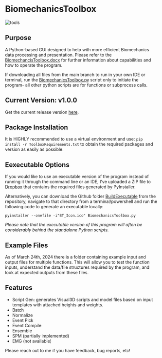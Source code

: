 # BiomechanicsToolbox

![tools](https://github.com/WaltMenke/BiomechanicsToolbox/assets/142276466/db4037b3-256a-45a1-a818-cdaae1543ac6)
## Purpose
A Python-based GUI designed to help with more efficient Biomechanics data processing and presentation.
Please refer to the [BiomechancisToolbox.docx](BiomechanicsToolbox.docx) for further information about capabilities and how to operate the program.

If downloading all files from the main branch to run in your own IDE or terminal, run the [BiomechanicsToolbox.py](BiomechanicsToolbox.py) script only to initiate the program- all other python scripts are for functions or subprocess calls.

## Current Version: v1.0.0
Get the current release version [here](https://github.com/WaltMenke/BiomechanicsToolbox/releases/tag/v1.0.0). 

## Package Installation
It is HIGHLY recommended to use a virtual environment and use:
`pip install -r ToolboxRequirements.txt` 
to obtain the required packages and version as easily as possible.

## Eexecutable Options
If you would like to use an executable version of the program instead of running it through the command line or an IDE, I've uploaded a ZIP file to [Dropbox](https://www.dropbox.com/scl/fi/ftgjmmf4ueztktae1tgce/BiomechanicsToolboxExecutable.zip?rlkey=g2syxgvrmwornxatgzvnb9s96&dl=0
) that contains the required files generated by PyInstaller.

Alternatively, you can download the Github folder [BuildExecutable](BuildExecutable) from the repository, navigate to that directory from a terminal/powershell and run the following code to generate an executable locally:

`pyinstaller --onefile -i"BT_Icon.ico" BiomechanicsToolbox.py`

_Please note that the executable version of this program will often be considerably behind the standalone Python scripts._

## Example Files
As of March 24th, 2024 there is a folder containing example input and output files for multiple functions. This will allow you to test the function inputs, understand the data/file structures required by the program, and look at expected outputs from these files.

## Features
* Script Gen: generates Visual3D scripts and model files based on input templates with attached heights and weights.
* Batch
* Normalize
* Event Pick
* Event Compile
* Ensemble
* SPM (partially implemented)
* EMG (not available)

Please reach out to me if you have feedback, bug reports, etc!
